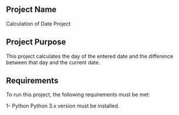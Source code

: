 ## Project Name

Calculation of Date Project

## Project Purpose

This project calculates the day of the entered date and the difference between that day and the current date.

## Requirements

To run this project, the following requirements must be met:

1- Python
Python 3.x version must be installed.

